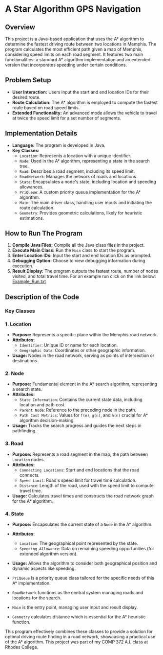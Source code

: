 # A Star Algorithm GPS Navigation

## Overview
This project is a Java-based application that uses the A* algorithm to determine the fastest driving route between two locations in Memphis. The program calculates the most efficient path given a map of Memphis, considering speed limits on each road segment. It features two main functionalities: a standard A* algorithm implementation and an extended version that incorporates speeding under certain conditions.

## Problem Setup
- **User Interaction:** Users input the start and end location IDs for their desired route.
- **Route Calculation:** The A* algorithm is employed to compute the fastest route based on road speed limits.
- **Extended Functionality:** An advanced mode allows the vehicle to travel at twice the speed limit for a set number of segments.

## Implementation Details
- **Language:** The program is developed in Java.
- **Key Classes:**
  - `Location`: Represents a location with a unique identifier.
  - `Node`: Used in the A* algorithm, representing a state in the search tree.
  - `Road`: Describes a road segment, including its speed limit.
  - `RoadNetwork`: Manages the network of roads and locations.
  - `State`: Encapsulates a node's state, including location and speeding allowances.
  - `PriQueue`: A custom priority queue implementation for the A* algorithm.
  - `Main`: The main driver class, handling user inputs and initiating the route calculation.
  - `Geometry`: Provides geometric calculations, likely for heuristic estimations.

## How to Run The Program
1. **Compile Java Files:** Compile all the Java class files in the project.
2. **Execute Main Class:** Run the `Main` class to start the program.
3. **Enter Location IDs:** Input the start and end location IDs as prompted.
4. **Debugging Option:** Choose to view debugging information during execution.
5. **Result Display:** The program outputs the fastest route, number of nodes visited, and total travel time.
For an example run click on the link below:
[Example_Run.txt](https://github.com/Nick-Jacko/A-Star-Algorithm-GPS-Navigation/blob/main/Example_Run.txt)

## Description of the Code

### Key Classes

### 1. Location
- **Purpose:** Represents a specific place within the Memphis road network.
- **Attributes:**
  - `Identifier`: Unique ID or name for each location.
  - `Geographic Data`: Coordinates or other geographic information.
- **Usage:** Nodes in the road network, serving as points of intersection or destinations.

### 2. Node
- **Purpose:** Fundamental element in the A* search algorithm, representing a search state.
- **Attributes:**
  - `State Information`: Contains the current state data, including location and path cost.
  - `Parent Node`: Reference to the preceding node in the path.
  - `Path Cost Metrics`: Values for `f(n)`, `g(n)`, and `h(n)` crucial for A* algorithm decision-making.
- **Usage:** Tracks the search progress and guides the next steps in pathfinding.

### 3. Road
- **Purpose:** Represents a road segment in the map, the path between `Location` nodes.
- **Attributes:**
  - `Connecting Locations`: Start and end locations that the road connects.
  - `Speed Limit`: Road's speed limit for travel time calculation.
  - `Distance`: Length of the road, used with the speed limit to compute travel time.
- **Usage:** Calculates travel times and constructs the road network graph for the A* algorithm.

### 4. State
- **Purpose:** Encapsulates the current state of a `Node` in the A* algorithm.
- **Attributes:**
  - `Location`: The geographical point represented by the state.
  - `Speeding Allowance`: Data on remaining speeding opportunities (for extended algorithm version).
- **Usage:** Allows the algorithm to consider both geographical position and dynamic aspects like speeding.

- `PriQueue` is a priority queue class tailored for the specific needs of this A* implementation.
- `RoadNetwork` functions as the central system managing roads and locations for the search.
- `Main` is the entry point, managing user input and result display.
- `Geometry` calculates distance which is essential for the A* heuristic function.

This program effectively combines these classes to provide a solution for optimal driving route finding in a road network, showcasing a practical use of the A* algorithm. This project was part of my COMP 372 A.I. class at Rhodes College.
